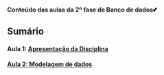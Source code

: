 <h4> Conteúdo das aulas da 2º fase de Banco de dados💕</h4>
<h2>Sumário</h2>
<h4>Aula 1: <a href="">Apresentação da Disciplina</h4>
<h4>Aula 2: <a href="https://github.com/MaineCalabrezi13/BancoDeDados/tree/main/Aula%2015.08">Modelagem de dados</h4>
